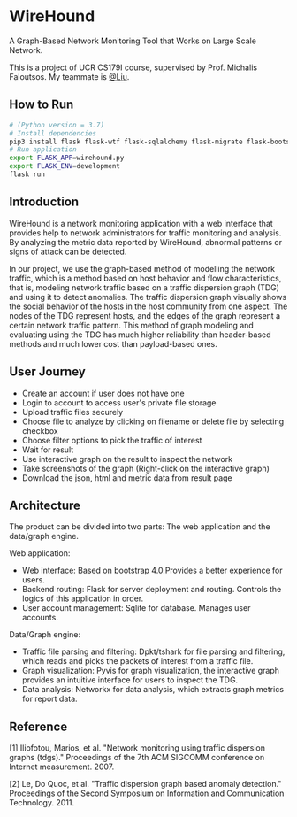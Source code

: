 # WireHound
A Graph-Based Network Monitoring Tool that Works on Large Scale Network.

This is a project of UCR CS179I course, supervised by Prof. Michalis Faloutsos. My teammate is [@Liu](https://github.com/130e).

## How to Run

```bash
# (Python version = 3.7)
# Install dependencies
pip3 install flask flask-wtf flask-sqlalchemy flask-migrate flask-bootstrap
# Run application
export FLASK_APP=wirehound.py
export FLASK_ENV=development
flask run
```

## Introduction
WireHound is a network monitoring application with a web interface that provides help to network administrators for traffic monitoring and analysis. By analyzing the metric data reported by WireHound, abnormal patterns or signs of attack can be detected. 

In our project, we use the graph-based method of modelling the network traffic, which is a method based on host behavior and flow characteristics, that is, modeling network traffic based on a traffic dispersion graph (TDG) and using it to detect anomalies. The traffic dispersion graph visually shows the social behavior of the hosts in the host community from one aspect. The nodes of the TDG represent hosts, and the edges of the graph represent a certain network traffic pattern. This method of  graph modeling and evaluating using the TDG has much higher reliability than header-based methods and much lower cost than payload-based ones.



## User Journey
- Create an account if user does not have one
- Login to account to access user's private file storage
- Upload traffic files securely
- Choose file to analyze by clicking on filename or delete file by selecting checkbox
- Choose filter options to pick the traffic of interest
- Wait for result
- Use interactive graph on the result to inspect the network
- Take screenshots of the graph (Right-click on the interactive graph)
- Download the json, html and metric data from result page


## Architecture

The product can be divided into two parts: The web application and the data/graph engine. 

Web application:

- Web interface: Based on bootstrap 4.0.Provides a better experience for users.
- Backend routing: Flask for server deployment and routing. Controls the logics of this application in order.
- User account management: Sqlite for database. Manages user accounts.

Data/Graph engine:

- Traffic file parsing and filtering: Dpkt/tshark for file parsing and filtering, which reads and picks the packets of interest from a traffic file.
- Graph visualization: Pyvis for graph visualization, the interactive graph provides an intuitive interface for users to inspect the TDG.
- Data analysis: Networkx for data analysis, which extracts graph metrics for report data. 


## Reference
[1] Iliofotou, Marios, et al. "Network monitoring using traffic dispersion graphs (tdgs)." Proceedings of the 7th ACM SIGCOMM conference on Internet measurement. 2007.

[2] Le, Do Quoc, et al. "Traffic dispersion graph based anomaly detection." Proceedings of the Second Symposium on Information and Communication Technology. 2011.



